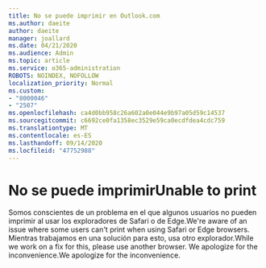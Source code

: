 ```yaml
---
title: No se puede imprimir en Outlook.com
ms.author: daeite
author: daeite
manager: joallard
ms.date: 04/21/2020
ms.audience: Admin
ms.topic: article
ms.service: o365-administration
ROBOTS: NOINDEX, NOFOLLOW
localization_priority: Normal
ms.custom:
- "8000046"
- "2507"
ms.openlocfilehash: ca4d0bb958c26a602a0e044e9b97a05d59c14537
ms.sourcegitcommit: c6692ce0fa1358ec3529e59ca0ecdfdea4cdc759
ms.translationtype: MT
ms.contentlocale: es-ES
ms.lasthandoff: 09/14/2020
ms.locfileid: "47752988"
---
```

# <a name="unable-to-print"></a><span data-ttu-id="c2dc2-102">No se puede imprimir</span><span class="sxs-lookup"><span data-stu-id="c2dc2-102">Unable to print</span></span>

<span data-ttu-id="c2dc2-103">Somos conscientes de un problema en el que algunos usuarios no pueden imprimir al usar los exploradores de Safari o de Edge.</span><span class="sxs-lookup"><span data-stu-id="c2dc2-103">We're aware of an issue where some users can't print when using Safari or Edge browsers.</span></span> <span data-ttu-id="c2dc2-104">Mientras trabajamos en una solución para esto, usa otro explorador.</span><span class="sxs-lookup"><span data-stu-id="c2dc2-104">While we work on a fix for this, please use another browser.</span></span> <span data-ttu-id="c2dc2-105">We apologize for the inconvenience.</span><span class="sxs-lookup"><span data-stu-id="c2dc2-105">We apologize for the inconvenience.</span></span>